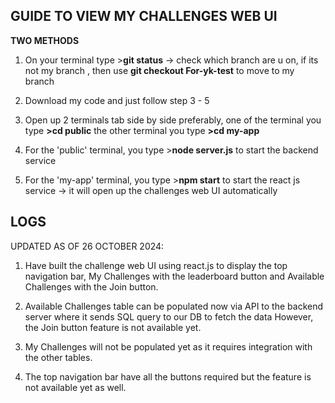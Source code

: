 GUIDE TO VIEW MY CHALLENGES WEB UI
-
**TWO METHODS**
1) On your terminal type >**git status** -> check which branch are u on, if its not my branch , then use **git checkout For-yk-test** to move to my branch
2) Download my code and just follow step 3 - 5 


3) Open up 2 terminals tab side by side preferably, 
one of the terminal you type **>cd public** 
the other terminal you type **>cd my-app**

4) For the 'public' terminal, you type >**node server.js** to start the backend service
5) For the 'my-app' terminal, you type >**npm start** to start the react js service -> it will open up the challenges web UI automatically


LOGS 
-
UPDATED AS OF 26 OCTOBER 2024:
1) Have built the challenge web UI using react.js to display the top navigation bar, 
My Challenges with the leaderboard button and Available Challenges with the Join button.

2) Available Challenges table can be populated now via API to the backend server where it sends SQL query to our DB to fetch the data
   However, the Join button feature is not available yet.

3) My Challenges will not be populated yet as it requires integration with the other tables.

4) The top navigation bar have all the buttons required but the feature is not available yet as well.

